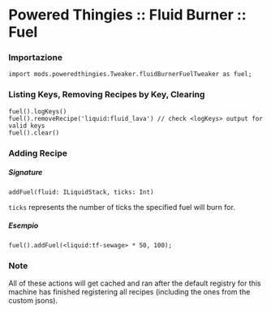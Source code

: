 # Powered Thingies :: Fluid Burner :: Fuel

### Importazione

```zenscript
import mods.poweredthingies.Tweaker.fluidBurnerFuelTweaker as fuel;
```

### Listing Keys, Removing Recipes by Key, Clearing

```zenscript
fuel().logKeys()
fuel().removeRecipe('liquid:fluid_lava') // check <logKeys> output for valid keys
fuel().clear()
```

### Adding Recipe

##### Signature

```zenscript
addFuel(fluid: ILiquidStack, ticks: Int)
```

`ticks` represents the number of ticks the specified fuel will burn for.

##### Esempio

```zenscript
fuel().addFuel(<liquid:tf-sewage> * 50, 100);
```

### Note

All of these actions will get cached and ran after the default registry for this machine has finished registering all recipes (including the ones from the custom jsons).